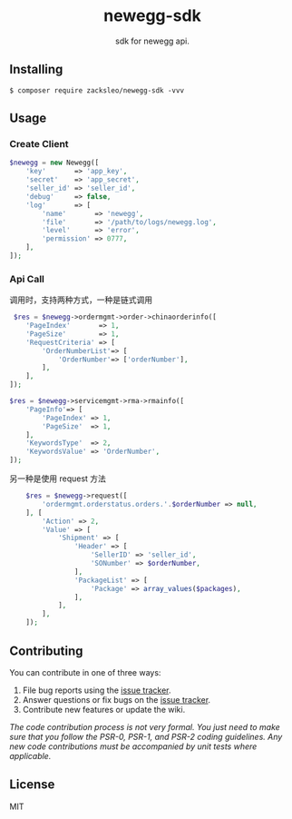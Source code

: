 <h1 align="center"> newegg-sdk </h1>

<p align="center"> sdk for newegg api.</p>


## Installing

```shell
$ composer require zacksleo/newegg-sdk -vvv
```

## Usage

### Create Client

```php
$newegg = new Newegg([
    'key'       => 'app_key',
    'secret'    => 'app_secret',
    'seller_id' => 'seller_id',
    'debug'     => false,
    'log'       => [
        'name'       => 'newegg',
        'file'       => '/path/to/logs/newegg.log',
        'level'      => 'error',
        'permission' => 0777,
    ],
]);
```

### Api Call

调用时，支持两种方式，一种是链式调用

```php
 $res = $newegg->ordermgmt->order->chinaorderinfo([
    'PageIndex'       => 1,
    'PageSize'        => 1,
    'RequestCriteria' => [
        'OrderNumberList'=> [
            'OrderNumber'=> ['orderNumber'],
        ],
    ],
]);
```

```php
$res = $newegg->servicemgmt->rma->rmainfo([
    'PageInfo'=> [
        'PageIndex' => 1,
        'PageSize'  => 1,
    ],
    'KeywordsType'  => 2,
    'KeywordsValue' => 'OrderNumber',
]);
```

另一种是使用 request 方法

```php
    $res = $newegg->request([
        'ordermgmt.orderstatus.orders.'.$orderNumber => null,
    ], [
        'Action' => 2,
        'Value' => [
            'Shipment' => [
                'Header' => [
                    'SellerID' => 'seller_id',
                    'SONumber' => $orderNumber,
                ],
                'PackageList' => [
                    'Package' => array_values($packages),
                ],
            ],
        ],
    ]);
```

## Contributing

You can contribute in one of three ways:

1. File bug reports using the [issue tracker](https://github.com/zacksleo/newegg-sdk/issues).
2. Answer questions or fix bugs on the [issue tracker](https://github.com/zacksleo/newegg-sdk/issues).
3. Contribute new features or update the wiki.

_The code contribution process is not very formal. You just need to make sure that you follow the PSR-0, PSR-1, and PSR-2 coding guidelines. Any new code contributions must be accompanied by unit tests where applicable._

## License

MIT